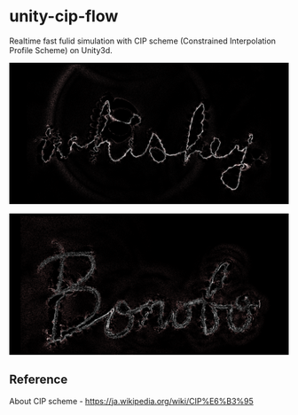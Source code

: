 # unity-cip-flow

Realtime fast fulid simulation with CIP scheme (Constrained Interpolation Profile Scheme) on Unity3d.

![img](result1.png)

![img](result2.png)

## Reference

About CIP scheme - https://ja.wikipedia.org/wiki/CIP%E6%B3%95
